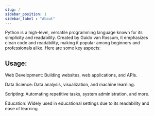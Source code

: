 ```yaml
---
slug: /
sidebar_position: 1
sidebar_label : "About"
---
```


Python is a high-level, versatile programming language known for its simplicity and readability. Created by Guido van Rossum, it emphasizes clean code and readability, making it popular among beginners and professionals alike. Here are some key aspects:


## Usage:

Web Development: Building websites, web applications, and APIs.

Data Science: Data analysis, visualization, and machine learning.

Scripting: Automating repetitive tasks, system administration, and more.

Education: Widely used in educational settings due to its readability and ease of learning.
